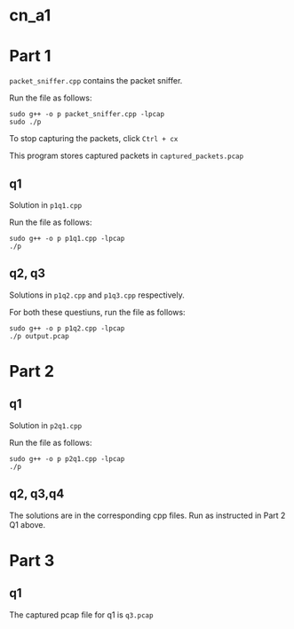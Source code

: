 # cn_a1

# Part 1
`packet_sniffer.cpp` contains the packet sniffer.

Run the file as follows:
```
sudo g++ -o p packet_sniffer.cpp -lpcap
sudo ./p
```

To stop capturing the packets, click `Ctrl + cx`

This program stores captured packets in `captured_packets.pcap`

## q1
Solution in `p1q1.cpp`

Run the file as follows:
```
sudo g++ -o p p1q1.cpp -lpcap
./p
```

## q2, q3
Solutions in `p1q2.cpp` and `p1q3.cpp` respectively.

For both these questiuns, run the file as follows:
```
sudo g++ -o p p1q2.cpp -lpcap
./p output.pcap
```

# Part 2
## q1
Solution in `p2q1.cpp`

Run the file as follows:
```
sudo g++ -o p p2q1.cpp -lpcap
./p
```

## q2, q3,q4
The solutions are in the corresponding cpp files. Run as instructed in Part 2 Q1 above.

# Part 3
## q1
The captured pcap file for q1 is `q3.pcap` 
